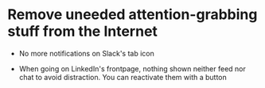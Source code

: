 # Remove uneeded attention-grabbing stuff from the Internet

* No more notifications on Slack's tab icon

* When going on LinkedIn's frontpage, nothing shown neither feed nor
  chat to avoid distraction. You can reactivate them with a button
